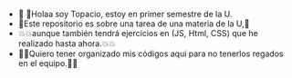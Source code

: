 - 👀 🍄Holaa soy Topacio, estoy en primer semestre de la U.
- 🌺Este repositorio es sobre una tarea de una materia de la U,🌺
- 💥💥aunque también tendrá ejercicios en (JS, Html, CSS) que he realizado hasta ahora.💥💥
- 🐻🐰Quiero tener organizado mis códigos aqui para no tenerlos regados en el equipo.🐻🐰


<!---
TopAC97/TopAC97 is a ✨ special ✨ repository because its `README.md` (this file) appears on your GitHub profile.
You can click the Preview link to take a look at your changes.
--->
